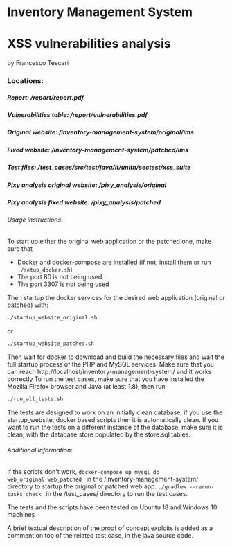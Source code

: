 # Inventory Management System
# XSS vulnerabilities analysis
by Francesco Tescari

### Locations:
##### Report: /report/report.pdf
##### Vulnerabilities table: /report/vulnerabilities.pdf
##### Original website: /inventory-management-system/original/ims
##### Fixed website:    /inventory-management-system/patched/ims
##### Test files: /test_cases/src/test/java/it/unitn/sectest/xss_suite
##### Pixy analysis original website: /pixy_analysis/original
##### Pixy analysis fixed website: /pixy_analysis/patched

###### Usage instructions:
To start up either the original web application or the patched one, make sure that
   - Docker and docker-compose are installed (if not, install them or run ```./setup_docker.sh```)
   - The port 80 is not being used
   - The port 3307 is not being used

Then startup the docker services for the desired web application (original or patched) with:
```sh
./startup_website_original.sh
```
or
```sh
./startup_website_patched.sh
```
Then wait for docker to download and build the necessary files and wait the full startup process of the PHP and MySQL services.
Make sure that you can reach http://localhost/inventory-management-system/ and it works correctly
To run the test cases, make sure that you have installed the Mozilla Firefox browser and Java (at least 1.8), then run
```sh
./run_all_tests.sh
```
The tests are designed to work on an initially clean database, if you use the startup_website, docker based scripts then it is automatically clean.
If you want to run the tests on a different instance of the database, make sure it is clean, with the database store populated by the store.sql tables. 

###### Additional information:
If the scripts don't work, 
```docker-compose up mysql_db web_original|web_patched ``` in the /inventory-management-system/ directory to startup the original or patched web app.
```./gradlew --rerun-tasks check ``` in the /test_cases/ directory to run the test cases.

The tests and the scripts have been tested on Ubuntu 18 and Windows 10 machines

A brief textual description of the proof of concept exploits is added as a comment on top of the related test case, in the java source code.



